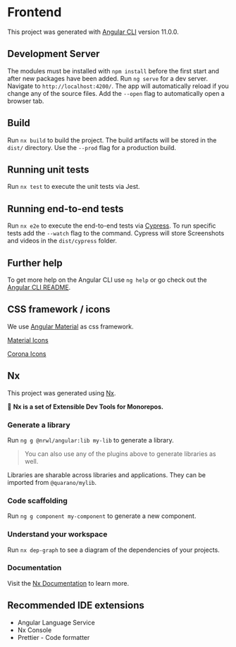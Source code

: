 # Frontend

This project was generated with [Angular CLI](https://github.com/angular/angular-cli) version 11.0.0.

## Development Server

The modules must be installed with `npm install` before the first start and after new packages have been added.
Run `ng serve` for a dev server. Navigate to `http://localhost:4200/`. The app will automatically reload if you change any of the source files.
Add the `--open` flag to automatically open a browser tab.

## Build

Run `nx build` to build the project. The build artifacts will be stored in the `dist/` directory. Use the `--prod` flag for a production build.

## Running unit tests

Run `nx test` to execute the unit tests via Jest.

## Running end-to-end tests

Run `nx e2e` to execute the end-to-end tests via [Cypress](https://www.cypress.io). To run specific tests add the `--watch` flag to the command. Cypress will store Screenshots and videos in the `dist/cypress` folder.

## Further help

To get more help on the Angular CLI use `ng help` or go check out the [Angular CLI README](https://github.com/angular/angular-cli/blob/master/README.md).

## CSS framework / icons

We use [Angular Material](https://v7.material.angular.io) as css framework.

[Material Icons](https://material.io/resources/icons/?style=baseline)

[Corona Icons](https://icon-icons.com/de/pack/Coronavirus/2364)

## Nx

This project was generated using [Nx](https://nx.dev).

🔎 **Nx is a set of Extensible Dev Tools for Monorepos.**

### Generate a library

Run `ng g @nrwl/angular:lib my-lib` to generate a library.

> You can also use any of the plugins above to generate libraries as well.

Libraries are sharable across libraries and applications. They can be imported from `@quarano/mylib`.

### Code scaffolding

Run `ng g component my-component` to generate a new component.

### Understand your workspace

Run `nx dep-graph` to see a diagram of the dependencies of your projects.

### Documentation

Visit the [Nx Documentation](https://nx.dev/angular) to learn more.

## Recommended IDE extensions

- Angular Language Service
- Nx Console
- Prettier - Code formatter
